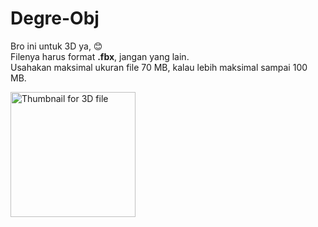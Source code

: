 # Degre-Obj
<p>Bro ini untuk 3D ya, 😊<br>
Filenya harus format <strong>.fbx</strong>, jangan yang lain.<br>
Usahakan maksimal ukuran file 70 MB, kalau lebih maksimal sampai 100 MB.<br>
</p>
<a href="https://drive.google.com/file/d/135WfShAzaA1zmGzOXJk-QRNfqjoSUBdo/view?usp=sharing" target="_blank">
    <img src="https://drive.google.com/file/d/135WfShAzaA1zmGzOXJk-QRNfqjoSUBdo/view?usp=sharing" alt="Thumbnail for 3D file" style="width: 200px; height: auto;">
</a>
